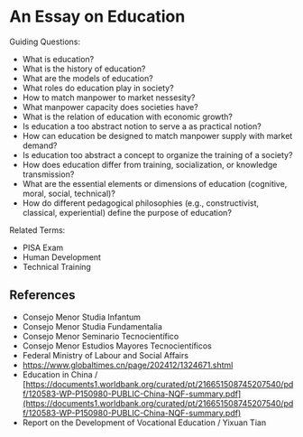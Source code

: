 # An Essay on Education

Guiding Questions:

- What is education?
- What is the history of education?
- What are the models of education?
- What roles do education play in society?
- How to match manpower to market nessesity?
- What manpower capacity does societies have?
- What is the relation of education with economic growth?
- Is education a too abstract notion to serve a as practical notion?
- How can education be designed to match manpower supply with market demand?
- Is education too abstract a concept to organize the training of a society?
- How does education differ from training, socialization, or knowledge transmission?
- What are the essential elements or dimensions of education (cognitive, moral, social, technical)?
- How do different pedagogical philosophies (e.g., constructivist, classical, experiential) define the purpose of education?

Related Terms:

- PISA Exam
- Human Development
- Technical Training

## References

- Consejo Menor Studia Infantum
- Consejo Menor Studia Fundamentalia
- Consejo Menor Seminario Tecnocientífico
- Consejo Menor Estudios Mayores Tecnocientíficos
- Federal Ministry of Labour and Social Affairs
- https://www.globaltimes.cn/page/202412/1324671.shtml
- Education in China / [https://documents1.worldbank.org/curated/pt/216651508745207540/pdf/120583-WP-P150980-PUBLIC-China-NQF-summary.pdf](https://documents1.worldbank.org/curated/pt/216651508745207540/pdf/120583-WP-P150980-PUBLIC-China-NQF-summary.pdf)
- Report on the Development of Vocational Education / Yixuan Tian